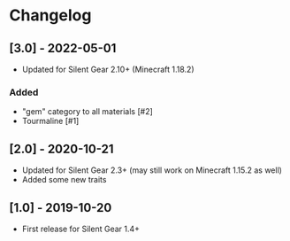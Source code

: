 # Changelog

## [3.0] - 2022-05-01
- Updated for Silent Gear 2.10+ (Minecraft 1.18.2)
### Added
- "gem" category to all materials [#2]
- Tourmaline [#1]

## [2.0] - 2020-10-21
- Updated for Silent Gear 2.3+ (may still work on Minecraft 1.15.2 as well)
- Added some new traits

## [1.0] - 2019-10-20
- First release for Silent Gear 1.4+